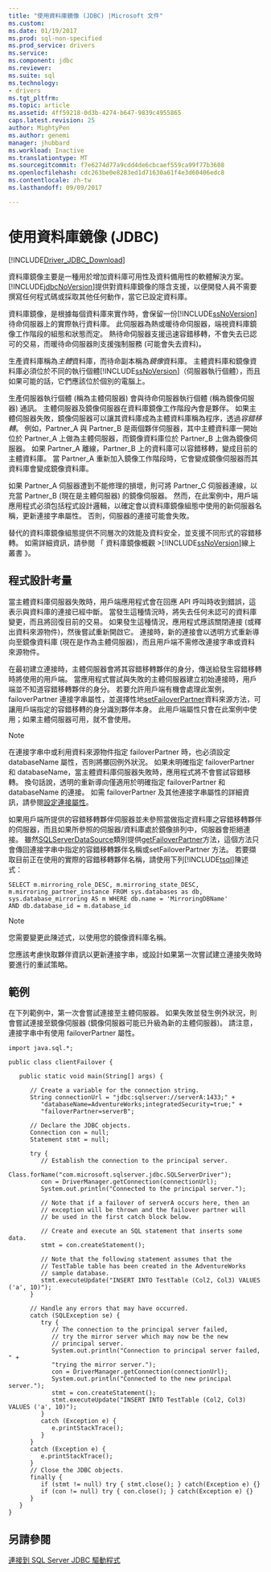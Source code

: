 ```yaml
---
title: "使用資料庫鏡像 (JDBC) |Microsoft 文件"
ms.custom: 
ms.date: 01/19/2017
ms.prod: sql-non-specified
ms.prod_service: drivers
ms.service: 
ms.component: jdbc
ms.reviewer: 
ms.suite: sql
ms.technology:
- drivers
ms.tgt_pltfrm: 
ms.topic: article
ms.assetid: 4ff59218-0d3b-4274-b647-9839c4955865
caps.latest.revision: 25
author: MightyPen
ms.author: genemi
manager: jhubbard
ms.workload: Inactive
ms.translationtype: MT
ms.sourcegitcommit: f7e6274d77a9cdd4de6cbcaef559ca99f77b3608
ms.openlocfilehash: cdc263be0e8283ed1d71630a61f4e3d60406edc8
ms.contentlocale: zh-tw
ms.lasthandoff: 09/09/2017

---
```

# <a name="using-database-mirroring-jdbc"></a>使用資料庫鏡像 (JDBC)
[!INCLUDE[Driver_JDBC_Download](../../includes/driver_jdbc_download.md)]

  資料庫鏡像主要是一種用於增加資料庫可用性及資料備用性的軟體解決方案。 [!INCLUDE[jdbcNoVersion](../../includes/jdbcnoversion_md.md)]提供對資料庫鏡像的隱含支援，以便開發人員不需要撰寫任何程式碼或採取其他任何動作，當它已設定資料庫。  
  
 資料庫鏡像，是根據每個資料庫來實作時，會保留一份[!INCLUDE[ssNoVersion](../../includes/ssnoversion_md.md)]待命伺服器上的實際執行資料庫。 此伺服器為熱或暖待命伺服器，端視資料庫鏡像工作階段的組態和狀態而定。 熱待命伺服器支援迅速容錯移轉，不會失去已認可的交易，而暖待命伺服器則支援強制服務 (可能會失去資料)。  
  
 生產資料庫稱為*主體*資料庫，而待命副本稱為*鏡像*資料庫。 主體資料庫和鏡像資料庫必須位於不同的執行個體[!INCLUDE[ssNoVersion](../../includes/ssnoversion_md.md)]（伺服器執行個體），而且如果可能的話，它們應該位於個別的電腦上。  
  
 生產伺服器執行個體 (稱為主體伺服器) 會與待命伺服器執行個體 (稱為鏡像伺服器) 通訊。 主體伺服器及鏡像伺服器在資料庫鏡像工作階段內會是夥伴。 如果主體伺服器失敗，鏡像伺服器可以讓其資料庫成為主體資料庫稱為程序，透過*容錯移轉*。 例如，Partner_A 與 Partner_B 是兩個夥伴伺服器，其中主體資料庫一開始位於 Partner_A 上做為主體伺服器，而鏡像資料庫位於 Partner_B 上做為鏡像伺服器。 如果 Partner_A 離線，Partner_B 上的資料庫可以容錯移轉，變成目前的主體資料庫。 當 Partner_A 重新加入鏡像工作階段時，它會變成鏡像伺服器而其資料庫會變成鏡像資料庫。  
  
 如果 Partner_A 伺服器遭到不能修理的損壞，則可將 Partner_C 伺服器連線，以充當 Partner_B (現在是主體伺服器) 的鏡像伺服器。 然而，在此案例中，用戶端應用程式必須包括程式設計邏輯，以確定會以資料庫鏡像組態中使用的新伺服器名稱，更新連接字串屬性。 否則，伺服器的連接可能會失敗。  
  
 替代的資料庫鏡像組態提供不同層次的效能及資料安全，並支援不同形式的容錯移轉。 如需詳細資訊，請參閱 「 資料庫鏡像概觀 >[!INCLUDE[ssNoVersion](../../includes/ssnoversion_md.md)]線上叢書 》。  
  
## <a name="programming-considerations"></a>程式設計考量  
 當主體資料庫伺服器失敗時，用戶端應用程式會在回應 API 呼叫時收到錯誤，這表示與資料庫的連接已經中斷。 當發生這種情況時，將失去任何未認可的資料庫變更，而且將回復目前的交易。 如果發生這種情況，應用程式應該關閉連接 (或釋出資料來源物件)，然後嘗試重新開啟它。 連接時，新的連接會以透明方式重新導向至鏡像資料庫 (現在是作為主體伺服器)，而且用戶端不需修改連接字串或資料來源物件。  
  
 在最初建立連接時，主體伺服器會將其容錯移轉夥伴的身分，傳送給發生容錯移轉時將使用的用戶端。 當應用程式嘗試與失敗的主體伺服器建立初始連接時，用戶端並不知道容錯移轉夥伴的身分。 若要允許用戶端有機會處理此案例，failoverPartner 連接字串屬性，並選擇性地[setFailoverPartner](../../connect/jdbc/reference/setfailoverpartner-method-sqlserverdatasource.md)資料來源方法，可讓用戶端指定的容錯移轉的身分識別夥伴本身。 此用戶端屬性只會在此案例中使用；如果主體伺服器可用，就不會使用。  
  
> [!NOTE]  
>  在連接字串中或利用資料來源物件指定 failoverPartner 時，也必須設定 databaseName 屬性，否則將擲回例外狀況。 如果未明確指定 failoverPartner 和 databaseName，當主體資料庫伺服器失敗時，應用程式將不會嘗試容錯移轉。 換句話說，透明的重新導向僅適用於明確指定 failoverPartner 和 databaseName 的連接。 如需 failoverPartner 及其他連接字串屬性的詳細資訊，請參閱[設定連接屬性](../../connect/jdbc/setting-the-connection-properties.md)。  
  
 如果用戶端所提供的容錯移轉夥伴伺服器並未參照當做指定資料庫之容錯移轉夥伴的伺服器，而且如果所參照的伺服器/資料庫處於鏡像排列中，伺服器會拒絕連接。 雖然[SQLServerDataSource](../../connect/jdbc/reference/sqlserverdatasource-class.md)類別提供[getFailoverPartner](../../connect/jdbc/reference/getfailoverpartner-method-sqlserverdatasource.md)方法，這個方法只會傳回連接字串中指定的容錯移轉夥伴名稱或setFailoverPartner 方法。 若要擷取目前正在使用的實際的容錯移轉夥伴名稱，請使用下列[!INCLUDE[tsql](../../includes/tsql_md.md)]陳述式：  
  
```  
SELECT m.mirroring_role_DESC, m.mirroring_state_DESC,  
m.mirroring_partner_instance FROM sys.databases as db,  
sys.database_mirroring AS m WHERE db.name = 'MirroringDBName'  
AND db.database_id = m.database_id  
```  
  
> [!NOTE]  
>  您需要變更此陳述式，以使用您的鏡像資料庫名稱。  
  
 您應該考慮快取夥伴資訊以更新連接字串，或設計如果第一次嘗試建立連接失敗時要進行的重試策略。  
  
## <a name="example"></a>範例  
 在下列範例中，第一次會嘗試連接至主體伺服器。 如果失敗並發生例外狀況，則會嘗試連接至鏡像伺服器 (鏡像伺服器可能已升級為新的主體伺服器)。 請注意，連接字串中有使用 failoverPartner 屬性。  
  
```  
import java.sql.*;  
  
public class clientFailover {  
  
   public static void main(String[] args) {  
  
      // Create a variable for the connection string.  
      String connectionUrl = "jdbc:sqlserver://serverA:1433;" +  
         "databaseName=AdventureWorks;integratedSecurity=true;" +  
         "failoverPartner=serverB";  
  
      // Declare the JDBC objects.  
      Connection con = null;  
      Statement stmt = null;  
  
      try {  
         // Establish the connection to the principal server.  
         Class.forName("com.microsoft.sqlserver.jdbc.SQLServerDriver");  
         con = DriverManager.getConnection(connectionUrl);  
         System.out.println("Connected to the principal server.");  
  
         // Note that if a failover of serverA occurs here, then an  
         // exception will be thrown and the failover partner will  
         // be used in the first catch block below.  
  
         // Create and execute an SQL statement that inserts some data.  
         stmt = con.createStatement();  
  
         // Note that the following statement assumes that the   
         // TestTable table has been created in the AdventureWorks  
         // sample database.  
         stmt.executeUpdate("INSERT INTO TestTable (Col2, Col3) VALUES ('a', 10)");  
      }  
  
      // Handle any errors that may have occurred.  
      catch (SQLException se) {  
         try {  
            // The connection to the principal server failed,  
            // try the mirror server which may now be the new  
            // principal server.  
            System.out.println("Connection to principal server failed, " +  
            "trying the mirror server.");  
            con = DriverManager.getConnection(connectionUrl);  
            System.out.println("Connected to the new principal server.");  
            stmt = con.createStatement();  
            stmt.executeUpdate("INSERT INTO TestTable (Col2, Col3) VALUES ('a', 10)");  
         }  
         catch (Exception e) {  
            e.printStackTrace();  
         }  
      }  
      catch (Exception e) {  
         e.printStackTrace();  
      }  
      // Close the JDBC objects.  
      finally {  
         if (stmt != null) try { stmt.close(); } catch(Exception e) {}  
         if (con != null) try { con.close(); } catch(Exception e) {}  
      }  
   }  
}  
```  
  
## <a name="see-also"></a>另請參閱  
 [連接到 SQL Server JDBC 驅動程式](../../connect/jdbc/connecting-to-sql-server-with-the-jdbc-driver.md)  
  
  

